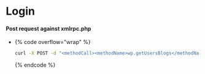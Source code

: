 # Login

#### Post request against xmlrpc.php

* {% code overflow="wrap" %}
  ```bash
  curl -X POST -d "<methodCall><methodName>wp.getUsersBlogs</methodName><params><param><value>admin</value></param><param><value>PASSWORD</value></param></params></methodCall>" http://example.com/xmlrpc.php
  ```
  {% endcode %}
